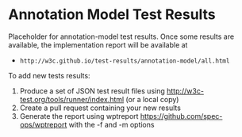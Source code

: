 Annotation Model Test Results
=============================

Placeholder for annotation-model test results. Once some results are available, the 
implementation report will be available at 

* `http://w3c.github.io/test-results/annotation-model/all.html`

To add new tests results:

1. Produce a set of JSON test result files using http://w3c-test.org/tools/runner/index.html (or a local copy)
2. Create a pull request containing your new results
3. Generate the report using wptreport https://github.com/spec-ops/wptreport with the -f and -m options
